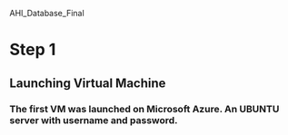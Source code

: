 AHI_Database_Final
# Step 1
## Launching Virtual Machine 
### The first VM was launched on Microsoft Azure. An UBUNTU server with username and password.